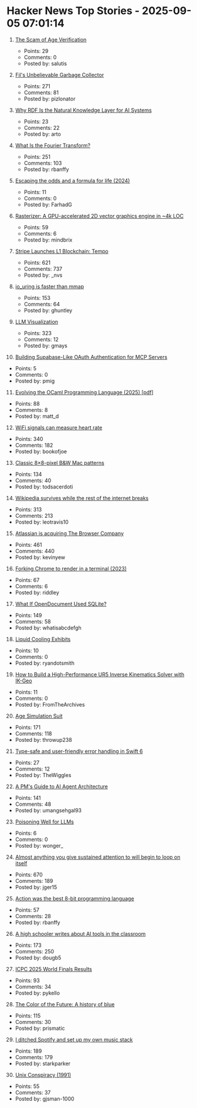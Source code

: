 # Hacker News Top Stories - 2025-09-05 07:01:14

1. [The Scam of Age Verification](https://pornbiz.com/post/17/the_scam_of_age_verification)
   - Points: 29
   - Comments: 0
   - Posted by: salutis

2. [Fil's Unbelievable Garbage Collector](https://fil-c.org/fugc)
   - Points: 271
   - Comments: 81
   - Posted by: pizlonator

3. [Why RDF Is the Natural Knowledge Layer for AI Systems](https://bryon.io/why-rdf-is-the-natural-knowledge-layer-for-ai-systems-a5fd0b43d4c5)
   - Points: 23
   - Comments: 22
   - Posted by: arto

4. [What Is the Fourier Transform?](https://www.quantamagazine.org/what-is-the-fourier-transform-20250903/)
   - Points: 251
   - Comments: 103
   - Posted by: rbanffy

5. [Escaping the odds and a formula for life (2024)](https://farhadg.com/blog/escaping-odds/)
   - Points: 11
   - Comments: 0
   - Posted by: FarhadG

6. [Rasterizer: A GPU-accelerated 2D vector graphics engine in ~4k LOC](https://github.com/mindbrix/Rasterizer)
   - Points: 59
   - Comments: 6
   - Posted by: mindbrix

7. [Stripe Launches L1 Blockchain: Tempo](https://tempo.xyz)
   - Points: 621
   - Comments: 737
   - Posted by: _nvs

8. [io_uring is faster than mmap](https://www.bitflux.ai/blog/memory-is-slow-part2/)
   - Points: 153
   - Comments: 64
   - Posted by: ghuntley

9. [LLM Visualization](https://bbycroft.net/llm)
   - Points: 323
   - Comments: 12
   - Posted by: gmays

10. [Building Supabase-Like OAuth Authentication for MCP Servers](https://hyprmcp.com/blog/mcp-server-authentication/)
   - Points: 5
   - Comments: 0
   - Posted by: pmig

11. [Evolving the OCaml Programming Language (2025) [pdf]](https://kcsrk.info/slides/Evolution_Ashoka_2025.pdf)
   - Points: 88
   - Comments: 8
   - Posted by: matt_d

12. [WiFi signals can measure heart rate](https://news.ucsc.edu/2025/09/pulse-fi-wifi-heart-rate/)
   - Points: 340
   - Comments: 182
   - Posted by: bookofjoe

13. [Classic 8×8-pixel B&W Mac patterns](https://www.pauladamsmith.com/blog/2025/09/classic-mac-patterns.html)
   - Points: 134
   - Comments: 40
   - Posted by: todsacerdoti

14. [Wikipedia survives while the rest of the internet breaks](https://www.theverge.com/cs/features/717322/wikipedia-attacks-neutrality-history-jimmy-wales)
   - Points: 313
   - Comments: 213
   - Posted by: leotravis10

15. [Atlassian is acquiring The Browser Company](https://www.cnbc.com/2025/09/04/atlassian-the-browser-company-deal.html)
   - Points: 461
   - Comments: 440
   - Posted by: kevinyew

16. [Forking Chrome to render in a terminal (2023)](https://fathy.fr/carbonyl)
   - Points: 67
   - Comments: 6
   - Posted by: riddley

17. [What If OpenDocument Used SQLite?](https://www.sqlite.org/affcase1.html)
   - Points: 149
   - Comments: 58
   - Posted by: whatisabcdefgh

18. [Liquid Cooling Exhibits](https://chipsandcheese.com/p/liquid-cooling-exhibits-at-hot-chips)
   - Points: 10
   - Comments: 0
   - Posted by: ryandotsmith

19. [How to Build a High-Performance UR5 Inverse Kinematics Solver with IK-Geo](https://alexanderelias.com/ur5-ik/)
   - Points: 11
   - Comments: 0
   - Posted by: FromTheArchives

20. [Age Simulation Suit](https://www.age-simulation-suit.com/)
   - Points: 171
   - Comments: 118
   - Posted by: throwup238

21. [Type-safe and user-friendly error handling in Swift 6](https://theswiftdev.com/2025/type-safe-and-user-friendly-error-handling-in-swift-6/)
   - Points: 27
   - Comments: 12
   - Posted by: TheWiggles

22. [A PM's Guide to AI Agent Architecture](https://www.productcurious.com/p/a-pms-guide-to-ai-agent-architecture)
   - Points: 141
   - Comments: 48
   - Posted by: umangsehgal93

23. [Poisoning Well for LLMs](https://heydonworks.com/article/poisoning-well/)
   - Points: 6
   - Comments: 0
   - Posted by: wonger_

24. [Almost anything you give sustained attention to will begin to loop on itself](https://www.henrikkarlsson.xyz/p/attention)
   - Points: 670
   - Comments: 189
   - Posted by: jger15

25. [Action was the best 8-bit programming language](https://www.goto10retro.com/p/action-was-the-best-8-bit-programming)
   - Points: 57
   - Comments: 28
   - Posted by: rbanffy

26. [A high schooler writes about AI tools in the classroom](https://www.theatlantic.com/technology/archive/2025/09/high-school-student-ai-education/684088/)
   - Points: 173
   - Comments: 250
   - Posted by: dougb5

27. [ICPC 2025 World Finals Results](https://worldfinals.icpc.global/scoreboard/2025/index.html)
   - Points: 93
   - Comments: 34
   - Posted by: pykello

28. [The Color of the Future: A history of blue](https://www.hopefulmons.com/p/the-color-of-the-future)
   - Points: 115
   - Comments: 30
   - Posted by: prismatic

29. [I ditched Spotify and set up my own music stack](https://leshicodes.github.io/blog/spotify-migration/)
   - Points: 189
   - Comments: 179
   - Posted by: starkparker

30. [Unix Conspiracy (1991)](http://www.catb.org/~esr/jargon/html/U/Unix-conspiracy.html)
   - Points: 55
   - Comments: 37
   - Posted by: gjsman-1000

